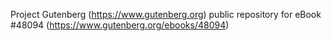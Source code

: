 Project Gutenberg (https://www.gutenberg.org) public repository for eBook #48094 (https://www.gutenberg.org/ebooks/48094)
